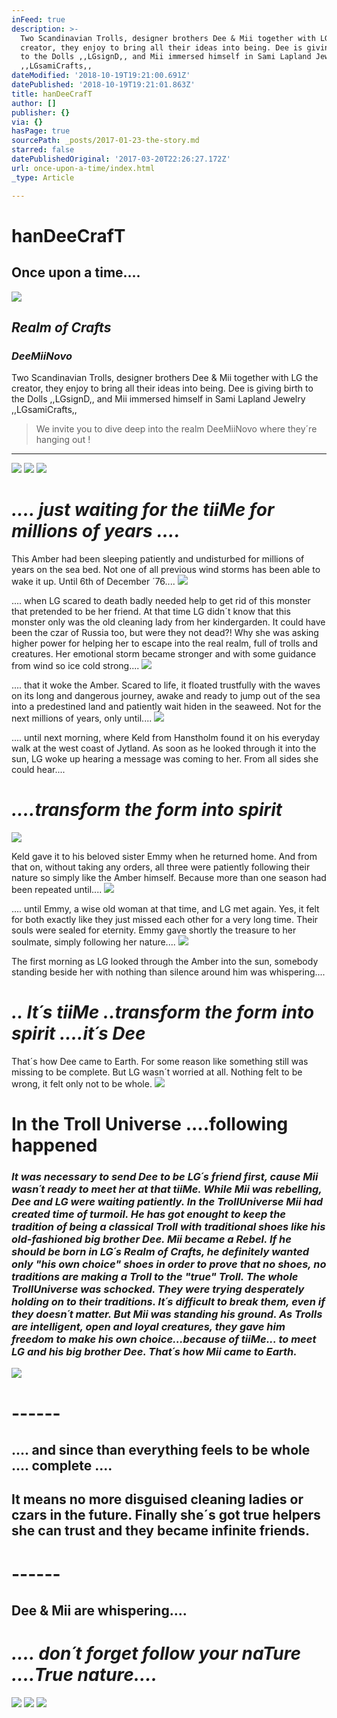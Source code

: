 ```yaml
---
inFeed: true
description: >-
  Two Scandinavian Trolls, designer brothers Dee & Mii together with LG the
  creator, they enjoy to bring all their ideas into being. Dee is giving birth
  to the Dolls ,,LGsignD,, and Mii immersed himself in Sami Lapland Jewelry
  ,,LGsamiCrafts,,
dateModified: '2018-10-19T19:21:00.691Z'
datePublished: '2018-10-19T19:21:01.863Z'
title: hanDeeCrafT
author: []
publisher: {}
via: {}
hasPage: true
sourcePath: _posts/2017-01-23-the-story.md
starred: false
datePublishedOriginal: '2017-03-20T22:26:27.172Z'
url: once-upon-a-time/index.html
_type: Article

---
```

# hanDeeCrafT

## Once upon a time....
![](https://the-grid-user-content.s3-us-west-2.amazonaws.com/5e6bc9f1-6dc7-4434-be32-b0cdf3e9a436.jpg)

## _**Realm of Crafts**_

### _DeeMiiNovo_

Two Scandinavian Trolls, designer brothers Dee & Mii together with LG the creator, they enjoy to bring all their ideas into being. Dee is giving birth to the Dolls ,,LGsignD,, and Mii immersed himself in Sami Lapland Jewelry ,,LGsamiCrafts,,

> We invite you to dive deep into the realm DeeMiiNovo where they´re hanging out !

---

![](https://the-grid-user-content.s3-us-west-2.amazonaws.com/fc3706dc-5b12-47ea-b1e3-c25a40795b74.jpg)
![](https://the-grid-user-content.s3-us-west-2.amazonaws.com/fc27e922-aa52-46f8-8d6b-4ad6ebd16f53.jpg)
![](https://the-grid-user-content.s3-us-west-2.amazonaws.com/a0f5e535-a3c3-412e-b28a-b1a0af7f3c6d.jpg)

# _.... just waiting for the tiiMe for millions of years ...._

This Amber had been sleeping patiently and undisturbed for millions of years on the sea bed. Not one of all previous wind storms has been able to wake it up. Until 6th of December ´76....
![](https://the-grid-user-content.s3-us-west-2.amazonaws.com/8a001842-68b7-46a5-916e-836faf458cd2.jpg)

.... when LG scared to death badly needed help to get rid of this monster that pretended to be her friend. At that time LG didn´t know that this monster only was the old cleaning lady from her kindergarden. It could have been the czar of Russia too, but were they not dead?! Why she was asking higher power for helping her to escape into the real realm, full of trolls and creatures. Her emotional storm became stronger and with some guidance from wind so ice cold strong....
![](https://the-grid-user-content.s3-us-west-2.amazonaws.com/aa79df6a-8633-4018-bf7c-402a7696e9c8.jpg)

.... that it woke the Amber. Scared to life, it floated trustfully with the waves on its long and dangerous journey, awake and ready to jump out of the sea into a predestined land and patiently wait hiden in the seaweed. Not for the next millions of years, only until....
![](https://the-grid-user-content.s3-us-west-2.amazonaws.com/13109040-c7aa-4ffd-b697-4adb360479ea.jpg)

.... until next morning, where Keld from Hanstholm found it on his everyday walk at the west coast of Jytland. As soon as he looked through it into the sun, LG woke up hearing a message was coming to her. From all sides she could hear....

# _....transform the form into spirit_
![](https://the-grid-user-content.s3-us-west-2.amazonaws.com/1e7f3a51-e2ef-4216-9d8e-968e29880c69.jpg)

Keld gave it to his beloved sister Emmy when he returned home. And from that on, without taking any orders, all three were patiently following their nature so simply like the Amber himself. Because more than one season had been repeated until....
![](https://the-grid-user-content.s3-us-west-2.amazonaws.com/1540f331-78aa-476f-b0a8-bcca23c62508.jpg)

.... until Emmy, a wise old woman at that time, and LG met again. Yes, it felt for both exactly like they just missed each other for a very long time. Their souls were sealed for eternity. Emmy gave shortly the treasure to her soulmate, simply following her nature....
![](https://the-grid-user-content.s3-us-west-2.amazonaws.com/c8025be9-0aaa-484a-9d0f-95fb1f42687b.jpg)

The first morning as LG looked through the Amber into the sun, somebody standing beside her with nothing than silence around him was whispering....

# _.. It´s tiiMe ..transform the form into spirit ....it´s Dee_

That´s how Dee came to Earth. For some reason like something still was missing to be complete. But LG wasn´t worried at all. Nothing felt to be wrong, it felt only not to be whole.
![](https://the-grid-user-content.s3-us-west-2.amazonaws.com/feb64e49-86ca-4e1a-a1bc-d6ac47aa1aa7.jpg)

# In the Troll Universe ....following happened

### _It was necessary to send Dee to be LG´s friend first, cause Mii wasn´t ready to meet her at that tiiMe. While Mii was rebelling, Dee and LG were waiting patiently. In the TrollUniverse Mii had created time of turmoil. He has got enought to keep the tradition of being a classical Troll with traditional shoes like his old-fashioned big brother Dee. Mii became a Rebel. If he should be born in LG´s Realm of Crafts, he definitely wanted only "his own choice" shoes in order to prove that no shoes, no traditions are making a Troll to the "true" Troll. The whole TrollUniverse was schocked. They were trying desperately holding on to their traditions. It´s difficult to break them, even if they doesn´t matter. But Mii was standing his ground. As Trolls are intelligent, open and loyal creatures, they gave him freedom to make his own choice...because of tiiMe... to meet LG and his big brother Dee. That´s how Mii came to Earth._
![](https://the-grid-user-content.s3-us-west-2.amazonaws.com/81ccf0bf-be59-4528-8c55-22a4c33b6a00.jpg)

# ------

## .... and since than everything feels to be whole .... complete ....

## It means no more disguised cleaning ladies or czars in the future. Finally she´s got true helpers she can trust and they became infinite friends.

# ------

## Dee & Mii are whispering....

# _.... don´t forget follow your naTure ....True nature...._
![](https://the-grid-user-content.s3-us-west-2.amazonaws.com/f9dbd138-cde9-4324-8ab9-e009595bec67.jpg)
![](https://the-grid-user-content.s3-us-west-2.amazonaws.com/886b085d-23f5-4eb1-8398-f07d01968bcc.jpg)
![](https://the-grid-user-content.s3-us-west-2.amazonaws.com/63cb3705-7252-4a70-8cc9-8268236b9685.jpg)